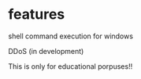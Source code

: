 # features
shell command execution for windows

DDoS (in development)

This is only for educational porpuses!!
